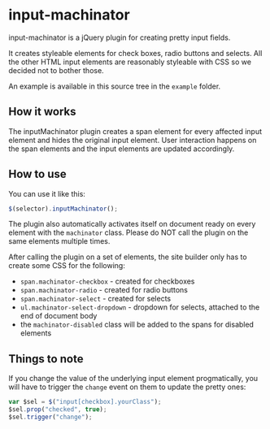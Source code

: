 input-machinator
================

input-machinator is a jQuery plugin for creating pretty input fields.

It creates styleable elements for check boxes, radio buttons and selects. All the other HTML input elements are reasonably styleable with CSS so we decided not to bother those.

An example is available in this source tree in the `example` folder.

How it works
-----------

The inputMachinator plugin creates a span element for every affected input element and hides the original input element. User interaction happens on the span elements and the input elements are updated accordingly.

How to use
----------

You can use it like this:

```javascript
$(selector).inputMachinator();
```

The plugin also automatically activates itself on document ready on every element with the `machinator` class. Please do NOT call the plugin on the same elements multiple times.

After calling the plugin on a set of elements, the site builder only has to create some CSS for the following:

* `span.machinator-checkbox` - created for checkboxes
* `span.machinator-radio` - created for radio buttons
* `span.machinator-select` - created for selects
* `ul.machinator-select-dropdown` - dropdown for selects, attached to the end of document body
* the `machinator-disabled` class will be added to the spans for disabled elements

Things to note
--------------

If you change the value of the underlying input element progmatically, you will have to trigger the `change` event on them to update the pretty ones:

```javascript
var $sel = $("input[checkbox].yourClass");
$sel.prop("checked", true);
$sel.trigger("change");
```
